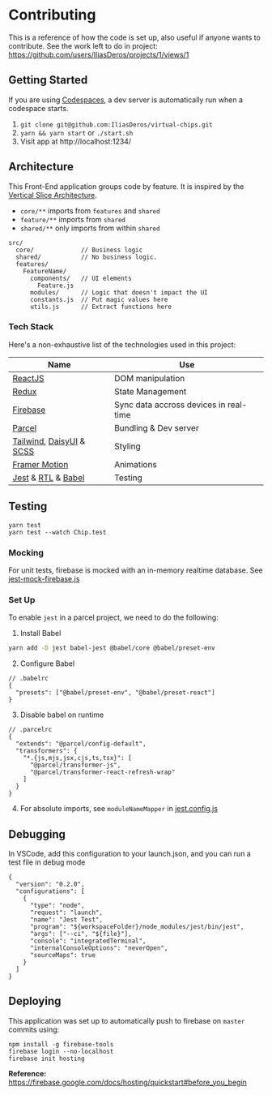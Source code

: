 # Contributing

This is a reference of how the code is set up, also useful if anyone wants to contribute. 
See the work left to do in project: https://github.com/users/IliasDeros/projects/1/views/1

## Getting Started

If you are using [Codespaces], a dev server is automatically run when a codespace starts.

1. `git clone git@github.com:IliasDeros/virtual-chips.git`
2. `yarn && yarn start` or `./start.sh`
3. Visit app at http://localhost:1234/

[codespaces]: https://github.com/features/codespaces

## Architecture

This Front-End application groups code by feature.
It is inspired by the [Vertical Slice Architecture].

- `core/**` imports from `features` and `shared`
- `feature/**` imports from `shared`
- `shared/**` only imports from within `shared`

```
src/
  core/             // Business logic
  shared/           // No business logic.
  features/
    FeatureName/
      components/   // UI elements
        Feature.js
      modules/      // Logic that doesn't impact the UI
      constants.js  // Put magic values here
      utils.js      // Extract functions here
```

[vertical slice architecture]: https://www.youtube.com/watch?v=cVVMbuKmNes

### Tech Stack

Here's a non-exhaustive list of the technologies used in this project:

| Name                           | Use                                    |
| ------------------------------ | -------------------------------------- |
| [ReactJS]                      | DOM manipulation                       |
| [Redux]                        | State Management                       |
| [Firebase]                     | Sync data accross devices in real-time |
| [Parcel]                       | Bundling & Dev server                  |
| [Tailwind], [DaisyUI] & [SCSS] | Styling                                |
| [Framer Motion]                | Animations                             |
| [Jest] & [RTL] & [Babel]       | Testing                                |

[babel]: https://babeljs.io/
[daisyui]: https://daisyui.com/
[firebase]: https://firebase.google.com/products/realtime-database/
[framer motion]: https://www.framer.com/motion/
[jest]: https://jestjs.io/
[parcel]: https://parceljs.org/
[reactjs]: https://reactjs.org/
[redux]: https://redux.js.org/
[rtl]: https://testing-library.com/docs/react-testing-library/intro
[scss]: https://sass-lang.com/
[tailwind]: https://tailwindcss.com/

## Testing

```
yarn test
yarn test --watch Chip.test
```

### Mocking

For unit tests, firebase is mocked with an in-memory realtime database. See [jest-mock-firebase.js](./src/shared/modules/jest-mock-firebase.js)

### Set Up

To enable `jest` in a parcel project, we need to do the following:

1. Install Babel

```sh
yarn add -D jest babel-jest @babel/core @babel/preset-env
```

2. Configure Babel

```
// .babelrc
{
  "presets": ["@babel/preset-env", "@babel/preset-react"]
}
```

3. Disable babel on runtime

```
// .parcelrc
{
  "extends": "@parcel/config-default",
  "transformers": {
    "*.{js,mjs,jsx,cjs,ts,tsx}": [
      "@parcel/transformer-js",
      "@parcel/transformer-react-refresh-wrap"
    ]
  }
}
```

4. For absolute imports, see `moduleNameMapper` in [jest.config.js](./jest.config.js)

## Debugging

In VSCode, add this configuration to your launch.json, and you can run a test file in debug mode

```
{
  "version": "0.2.0",
  "configurations": [
    {
      "type": "node",
      "request": "launch",
      "name": "Jest Test",
      "program": "${workspaceFolder}/node_modules/jest/bin/jest",
      "args": ["--ci", "${file}"],
      "console": "integratedTerminal",
      "internalConsoleOptions": "neverOpen",
      "sourceMaps": true
    }
  ]
}

```

## Deploying

This application was set up to automatically push to firebase on `master` commits using:

```
npm install -g firebase-tools
firebase login --no-localhost
firebase init hosting
```

**Reference:** https://firebase.google.com/docs/hosting/quickstart#before_you_begin
